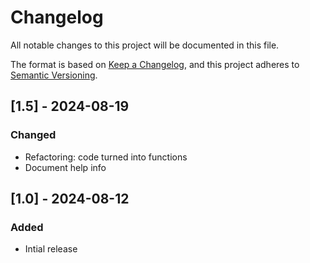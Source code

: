 # Changelog

All notable changes to this project will be documented in this file.

The format is based on [Keep a Changelog](https://keepachangelog.com/en/1.1.0/),
and this project adheres to [Semantic Versioning](https://semver.org/spec/v2.0.0.html).

## [1.5] - 2024-08-19

### Changed

- Refactoring: code turned into functions
- Document help info

## [1.0] - 2024-08-12

### Added

- Intial release
